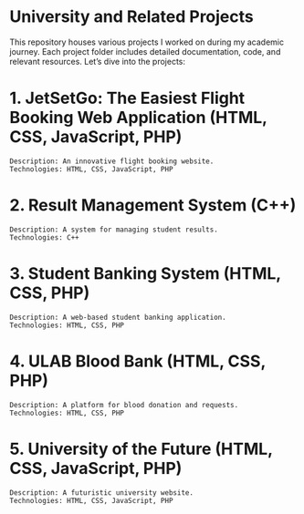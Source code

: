 # University and Related Projects
This repository houses various projects I worked on during my academic journey. Each project folder includes detailed documentation, code, and relevant resources. Let’s dive into the projects:

# 1. JetSetGo: The Easiest Flight Booking Web Application (HTML, CSS, JavaScript, PHP)
    Description: An innovative flight booking website.
    Technologies: HTML, CSS, JavaScript, PHP

# 2. Result Management System (C++)
    Description: A system for managing student results.
    Technologies: C++

# 3. Student Banking System (HTML, CSS, PHP)
    Description: A web-based student banking application.
    Technologies: HTML, CSS, PHP

# 4. ULAB Blood Bank (HTML, CSS, PHP)
    Description: A platform for blood donation and requests.
    Technologies: HTML, CSS, PHP

# 5. University of the Future (HTML, CSS, JavaScript, PHP)
    Description: A futuristic university website.
    Technologies: HTML, CSS, JavaScript, PHP
